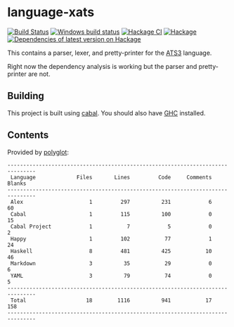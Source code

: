# language-xats

[![Build Status](https://travis-ci.org/vmchale/language-xats.svg?branch=master)](https://travis-ci.org/vmchale/language-xats)
[![Windows build status](https://ci.appveyor.com/api/projects/status/github/vmchale/language-xats?svg=true)](https://ci.appveyor.com/project/vmchale/language-xats)
[![Hackage CI](https://matrix.hackage.haskell.org/api/v2/packages/language-xats/badge)](https://matrix.hackage.haskell.org/package/language-xats)
[![Hackage](https://img.shields.io/hackage/v/language-xats.svg)](http://hackage.haskell.org/package/language-xats)
[![Dependencies of latest version on Hackage](https://img.shields.io/hackage-deps/v/language-xats.svg)](https://hackage.haskell.org/package/language-xats)

This contains a parser, lexer, and pretty-printer for the
[ATS3](https://github.com/githwxi/ATS-Xanadu) language.

Right now the dependency analysis is working but the parser and pretty-printer
are not.

## Building

This project is built using [cabal](https://www.haskell.org/cabal/). You should
also have [GHC](https://www.haskell.org/ghc/download.html) installed.

## Contents

Provided by [polyglot](https://github.com/vmchale/polyglot):

```
-------------------------------------------------------------------------------
 Language             Files       Lines         Code     Comments       Blanks
-------------------------------------------------------------------------------
 Alex                     1         297          231            6           60
 Cabal                    1         115          100            0           15
 Cabal Project            1           7            5            0            2
 Happy                    1         102           77            1           24
 Haskell                  8         481          425           10           46
 Markdown                 3          35           29            0            6
 YAML                     3          79           74            0            5
-------------------------------------------------------------------------------
 Total                   18        1116          941           17          158
-------------------------------------------------------------------------------
```
